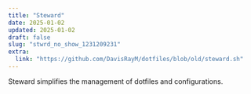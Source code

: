 ```yaml
---
title: "Steward"
date: 2025-01-02
updated: 2025-01-02
draft: false
slug: "stwrd_no_show_1231209231"
extra:
  link: "https://github.com/DavisRayM/dotfiles/blob/old/steward.sh"
---
```

Steward simplifies the management of dotfiles and configurations.
<!-- more -->

